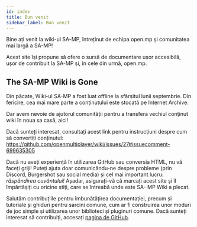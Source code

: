 ```yaml
---
id: index
title: Bun venit
sidebar_label: Bun venit
---
```


Bine ați venit la wiki-ul SA-MP, întreținut de echipa open.mp și comunitatea mai largă a SA-MP!

Acest site își propune să ofere o sursă de documentare ușor accesibilă, ușor de contribuit la SA-MP și, în cele din urmă, open.mp.

## The SA-MP Wiki is Gone

Din păcate, Wiki-ul SA-MP a fost luat offline la sfârșitul lunii septembrie. Din fericire, cea mai mare parte a conținutului este stocată pe Internet Archive.

Dar avem nevoie de ajutorul comunității pentru a transfera vechiul conținut wiki în noua sa casă, aici!

Dacă sunteți interesat, consultați acest link pentru instrucțiuni despre cum să convertiți conținutul: https://github.com/openmultiplayer/wiki/issues/27#issuecomment-699635305

Dacă nu aveți experiență în utilizarea GitHub sau conversia HTML, nu vă faceți griji! Puteți ajuta doar comunicându-ne despre probleme (prin Discord, Burgershot sau social media) și cel mai important lucru: _răspândirea cuvântului!_ Așadar, asigurați-vă că marcați acest site și îl împărtășiți cu oricine știți, care se întreabă unde este SA- MP Wiki a plecat.

Salutăm contribuțiile pentru îmbunătățirea documentației, precum și tutoriale și ghiduri pentru sarcini comune, cum ar fi construirea unor moduri de joc simple și utilizarea unor biblioteci și pluginuri comune. Dacă sunteți interesat să contribuiți, accesați [pagina de GitHub](https://github.com/openmultiplayer/wiki).
